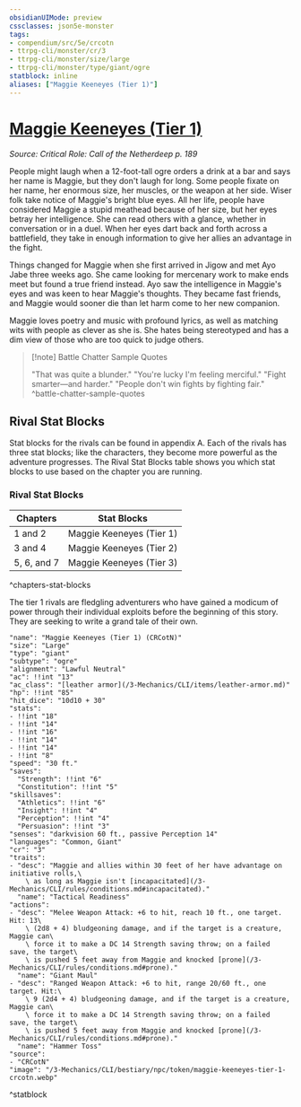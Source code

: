 ```yaml
---
obsidianUIMode: preview
cssclasses: json5e-monster
tags:
- compendium/src/5e/crcotn
- ttrpg-cli/monster/cr/3
- ttrpg-cli/monster/size/large
- ttrpg-cli/monster/type/giant/ogre
statblock: inline
aliases: ["Maggie Keeneyes (Tier 1)"]
---
```

# [Maggie Keeneyes (Tier 1)](3-Mechanics\CLI\bestiary\npc/maggie-keeneyes-tier-1-crcotn.md)
*Source: Critical Role: Call of the Netherdeep p. 189*  

People might laugh when a 12-foot-tall ogre orders a drink at a bar and says her name is Maggie, but they don't laugh for long. Some people fixate on her name, her enormous size, her muscles, or the weapon at her side. Wiser folk take notice of Maggie's bright blue eyes. All her life, people have considered Maggie a stupid meathead because of her size, but her eyes betray her intelligence. She can read others with a glance, whether in conversation or in a duel. When her eyes dart back and forth across a battlefield, they take in enough information to give her allies an advantage in the fight.

Things changed for Maggie when she first arrived in Jigow and met Ayo Jabe three weeks ago. She came looking for mercenary work to make ends meet but found a true friend instead. Ayo saw the intelligence in Maggie's eyes and was keen to hear Maggie's thoughts. They became fast friends, and Maggie would sooner die than let harm come to her new companion.

Maggie loves poetry and music with profound lyrics, as well as matching wits with people as clever as she is. She hates being stereotyped and has a dim view of those who are too quick to judge others.

> [!note] Battle Chatter Sample Quotes
> 
> "That was quite a blunder." "You're lucky I'm feeling merciful." "Fight smarter—and harder." "People don't win fights by fighting fair."
^battle-chatter-sample-quotes

## Rival Stat Blocks

Stat blocks for the rivals can be found in appendix A. Each of the rivals has three stat blocks; like the characters, they become more powerful as the adventure progresses. The Rival Stat Blocks table shows you which stat blocks to use based on the chapter you are running.

### Rival Stat Blocks

| Chapters | Stat Blocks |
|----------|-------------|
| 1 and 2 | Maggie Keeneyes (Tier 1) |
| 3 and 4 | Maggie Keeneyes (Tier 2) |
| 5, 6, and 7 | Maggie Keeneyes (Tier 3) |
^chapters-stat-blocks

The tier 1 rivals are fledgling adventurers who have gained a modicum of power through their individual exploits before the beginning of this story. They are seeking to write a grand tale of their own.

```statblock
"name": "Maggie Keeneyes (Tier 1) (CRCotN)"
"size": "Large"
"type": "giant"
"subtype": "ogre"
"alignment": "Lawful Neutral"
"ac": !!int "13"
"ac_class": "[leather armor](/3-Mechanics/CLI/items/leather-armor.md)"
"hp": !!int "85"
"hit_dice": "10d10 + 30"
"stats":
- !!int "18"
- !!int "14"
- !!int "16"
- !!int "14"
- !!int "14"
- !!int "8"
"speed": "30 ft."
"saves":
  "Strength": !!int "6"
  "Constitution": !!int "5"
"skillsaves":
  "Athletics": !!int "6"
  "Insight": !!int "4"
  "Perception": !!int "4"
  "Persuasion": !!int "3"
"senses": "darkvision 60 ft., passive Perception 14"
"languages": "Common, Giant"
"cr": "3"
"traits":
- "desc": "Maggie and allies within 30 feet of her have advantage on initiative rolls,\
    \ as long as Maggie isn't [incapacitated](/3-Mechanics/CLI/rules/conditions.md#incapacitated)."
  "name": "Tactical Readiness"
"actions":
- "desc": "Melee Weapon Attack: +6 to hit, reach 10 ft., one target. Hit: 13\
    \ (2d8 + 4) bludgeoning damage, and if the target is a creature, Maggie can\
    \ force it to make a DC 14 Strength saving throw; on a failed save, the target\
    \ is pushed 5 feet away from Maggie and knocked [prone](/3-Mechanics/CLI/rules/conditions.md#prone)."
  "name": "Giant Maul"
- "desc": "Ranged Weapon Attack: +6 to hit, range 20/60 ft., one target. Hit:\
    \ 9 (2d4 + 4) bludgeoning damage, and if the target is a creature, Maggie can\
    \ force it to make a DC 14 Strength saving throw; on a failed save, the target\
    \ is pushed 5 feet away from Maggie and knocked [prone](/3-Mechanics/CLI/rules/conditions.md#prone)."
  "name": "Hammer Toss"
"source":
- "CRCotN"
"image": "/3-Mechanics/CLI/bestiary/npc/token/maggie-keeneyes-tier-1-crcotn.webp"
```
^statblock